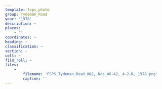 ```yaml
---
template: fsps_photo
group: Tydeman_Road
year: '1978'
description: ~
places:
    - ''
coordinates: ~
heading: ~
classification: ~
section: ~
cell: ~
film_roll: ~
files:
    -
        filename: 'FSPS_Tydeman_Road_002,_Nos_40-42,_4-2-D,_1978.png'
        caption: ''
---
```

